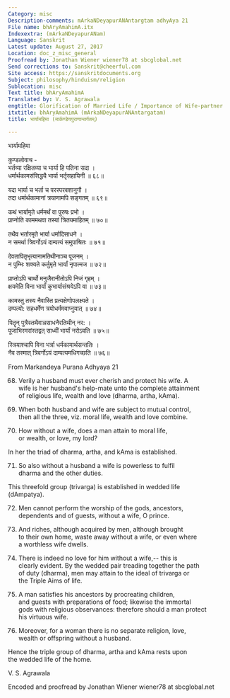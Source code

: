 ```yaml
---
Category: misc
Description-comments: mArkaNDeyapurANAntargtam adhyAya 21
File name: bhAryAmahimA.itx
Indexextra: (mArkaNDeyapurANam)
Language: Sanskrit
Latest update: August 27, 2017
Location: doc_z_misc_general
Proofread by: Jonathan Wiener wiener78 at sbcglobal.net
Send corrections to: Sanskrit@cheerful.com
Site access: https://sanskritdocuments.org
Subject: philosophy/hinduism/religion
Sublocation: misc
Text title: bhAryAmahimA
Translated by: V. S. Agrawala
engtitle: Glorification of Married Life / Importance of Wife-partner
itxtitle: bhAryAmahimA (mArkaNDeyapurANAntargatam)
title: भार्यामहिमा (मार्कण्डेयपुराणान्तर्गतम्)

---
```

  
 भार्यामहिमा   
  
कुण्डलोवाच -  
भर्तव्या रक्षितव्या च भार्या हि पतिना सदा ।  
धर्मार्थकामसंसिद्ध्यै भार्या भर्तृसहायिनी ॥ ६८॥  
  
यदा भार्या च भर्ता च परस्परवशानुगौ ।  
तदा धर्मार्थकामानां त्रयाणामपि सङ्गतम् ॥ ६९॥  
  
कथं भार्यामृते धर्ममर्थं वा पुरुषः प्रभो ।  
प्राप्नोति काममथवा तस्यां त्रितयमाहितम् ॥ ७०॥  
  
तथैव भर्तारमृते भार्या धर्मादिसाधने ।  
न समर्था त्रिवर्गोऽयं दाम्पत्यं समुपाश्रितः ॥ ७१॥  
  
देवतापितृभृत्यानामतिथीनाञ्च पूजनम् ।  
न पुम्भिः शक्यते कर्तुमृते भार्यां नृपात्मज ॥ ७२॥  
  
प्राप्तोऽपि चार्थो मनुजैरानीतोऽपि निजं गृहम् ।  
क्षयमेति विना भार्यां कुभार्यासंश्रयेऽपि वा ॥ ७३॥  
  
कामस्तु तस्य नैवास्ति प्रत्यक्षेणोपलक्ष्यते ।  
दम्पत्यो: सहधर्मेण त्रयोधर्ममवाप्नुयात् ॥ ७४॥  
  
पितॄन् पुत्रैस्तथैवान्नसाधनैरतिथीन् नर: ।  
पूजाभिरमरांस्तद्वत् साध्वीं भार्यां नरोऽवति ॥ ७५॥  
  
स्त्रियाश्चापि विना भर्त्रा धर्मकामार्थसन्ततिः ।  
नैव तस्मात् त्रिवर्गोऽयं दाम्पत्यमधिगच्छति ॥ ७६॥  
  
  
From Markandeya Purana Adhyaya 21  
  
68. Verily a husband must ever cherish and protect his wife. A  
wife is her husband's help-mate unto the complete attainment  
of religious life, wealth and love (dharma, artha, kAma).  
  
69. When both husband and wife are subject to mutual control,  
then all the three, viz. moral life, wealth and love combine.  
  
70. How without a wife, does a man attain to moral life,  
or wealth, or love, my lord?  
  
In her the triad of dharma, artha, and kAma is established.  
  
71. So also without a husband a wife is powerless to fulfil  
dharma and the other duties.  
  
This threefold group (trivarga) is established in wedded life  
(dAmpatya).  
  
72. Men cannot perform the worship of the gods, ancestors,  
dependents and of guests, without a wife, O prince.  
  
73. And riches, although acquired by men, although brought  
to their own home, waste away without a wife, or even where  
a worthless wife dwells.  
  
74. There is indeed no love for him without a wife,-- this is  
clearly evident. By the wedded pair treading together the path  
of duty (dharma), men may attain to the ideal of trivarga or  
the Triple Aims of life.  
  
75. A man satisfies his ancestors by procreating children,  
and guests with preparations of food; likewise the immortal  
gods with religious observances: therefore should a man protect  
his virtuous wife.  
  
76. Moreover, for a woman there is no separate religion, love,  
wealth or offspring without a husband.  
  
Hence the triple group of dharma, artha and kAma rests upon  
the wedded life of the home.  
  
V. S. Agrawala  
  
Encoded and proofread by Jonathan Wiener wiener78 at sbcglobal.net  
  
